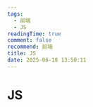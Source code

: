 ```yaml
---
tags:
  - 前端
  - JS
readingTime: true
comment: false
recommend: 前端
title: JS
date: 2025-06-18 13:50:11
---
```

# JS

